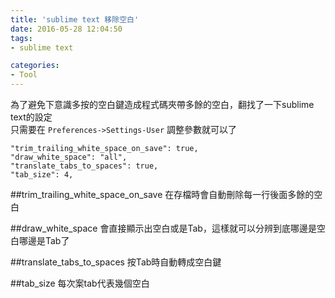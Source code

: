 ```yaml
---
title: 'sublime text 移除空白'
date: 2016-05-28 12:04:50
tags:
- sublime text

categories:
- Tool
---
```


為了避免下意識多按的空白鍵造成程式碼夾帶多餘的空白，翻找了一下sublime text的設定</br>只需要在 `Preferences->Settings-User` 調整參數就可以了


    "trim_trailing_white_space_on_save": true,
    "draw_white_space": "all",
    "translate_tabs_to_spaces": true,
    "tab_size": 4,



##trim_trailing_white_space_on_save
在存檔時會自動刪除每一行後面多餘的空白


##draw_white_space 
會直接顯示出空白或是Tab，這樣就可以分辨到底哪邊是空白哪邊是Tab了


##translate_tabs_to_spaces
按Tab時自動轉成空白鍵


##tab_size
每次案tab代表幾個空白